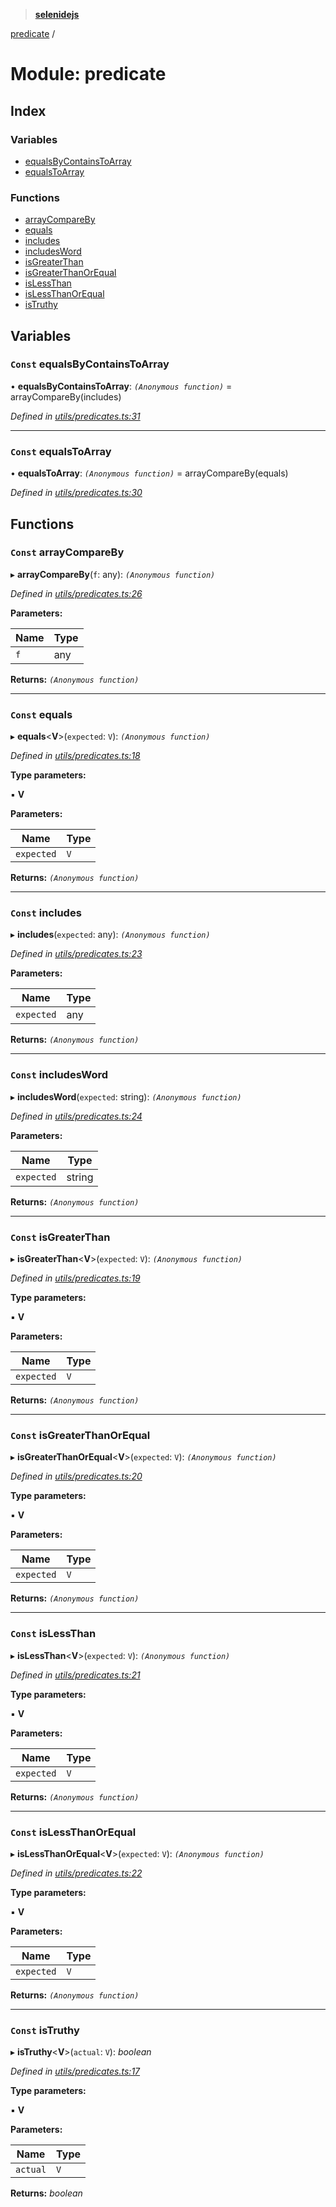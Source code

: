 > **[selenidejs](../README.md)**

[predicate](predicate.md) /

# Module: predicate

## Index

### Variables

* [equalsByContainsToArray](predicate.md#const-equalsbycontainstoarray)
* [equalsToArray](predicate.md#const-equalstoarray)

### Functions

* [arrayCompareBy](predicate.md#const-arraycompareby)
* [equals](predicate.md#const-equals)
* [includes](predicate.md#const-includes)
* [includesWord](predicate.md#const-includesword)
* [isGreaterThan](predicate.md#const-isgreaterthan)
* [isGreaterThanOrEqual](predicate.md#const-isgreaterthanorequal)
* [isLessThan](predicate.md#const-islessthan)
* [isLessThanOrEqual](predicate.md#const-islessthanorequal)
* [isTruthy](predicate.md#const-istruthy)

## Variables

### `Const` equalsByContainsToArray

• **equalsByContainsToArray**: *`(Anonymous function)`* =  arrayCompareBy(includes)

*Defined in [utils/predicates.ts:31](https://github.com/KnowledgeExpert/selenidejs/blob/master/lib/utils/predicates.ts#L31)*

___

### `Const` equalsToArray

• **equalsToArray**: *`(Anonymous function)`* =  arrayCompareBy(equals)

*Defined in [utils/predicates.ts:30](https://github.com/KnowledgeExpert/selenidejs/blob/master/lib/utils/predicates.ts#L30)*

## Functions

### `Const` arrayCompareBy

▸ **arrayCompareBy**(`f`: any): *`(Anonymous function)`*

*Defined in [utils/predicates.ts:26](https://github.com/KnowledgeExpert/selenidejs/blob/master/lib/utils/predicates.ts#L26)*

**Parameters:**

Name | Type |
------ | ------ |
`f` | any |

**Returns:** *`(Anonymous function)`*

___

### `Const` equals

▸ **equals**<**V**>(`expected`: `V`): *`(Anonymous function)`*

*Defined in [utils/predicates.ts:18](https://github.com/KnowledgeExpert/selenidejs/blob/master/lib/utils/predicates.ts#L18)*

**Type parameters:**

▪ **V**

**Parameters:**

Name | Type |
------ | ------ |
`expected` | `V` |

**Returns:** *`(Anonymous function)`*

___

### `Const` includes

▸ **includes**(`expected`: any): *`(Anonymous function)`*

*Defined in [utils/predicates.ts:23](https://github.com/KnowledgeExpert/selenidejs/blob/master/lib/utils/predicates.ts#L23)*

**Parameters:**

Name | Type |
------ | ------ |
`expected` | any |

**Returns:** *`(Anonymous function)`*

___

### `Const` includesWord

▸ **includesWord**(`expected`: string): *`(Anonymous function)`*

*Defined in [utils/predicates.ts:24](https://github.com/KnowledgeExpert/selenidejs/blob/master/lib/utils/predicates.ts#L24)*

**Parameters:**

Name | Type |
------ | ------ |
`expected` | string |

**Returns:** *`(Anonymous function)`*

___

### `Const` isGreaterThan

▸ **isGreaterThan**<**V**>(`expected`: `V`): *`(Anonymous function)`*

*Defined in [utils/predicates.ts:19](https://github.com/KnowledgeExpert/selenidejs/blob/master/lib/utils/predicates.ts#L19)*

**Type parameters:**

▪ **V**

**Parameters:**

Name | Type |
------ | ------ |
`expected` | `V` |

**Returns:** *`(Anonymous function)`*

___

### `Const` isGreaterThanOrEqual

▸ **isGreaterThanOrEqual**<**V**>(`expected`: `V`): *`(Anonymous function)`*

*Defined in [utils/predicates.ts:20](https://github.com/KnowledgeExpert/selenidejs/blob/master/lib/utils/predicates.ts#L20)*

**Type parameters:**

▪ **V**

**Parameters:**

Name | Type |
------ | ------ |
`expected` | `V` |

**Returns:** *`(Anonymous function)`*

___

### `Const` isLessThan

▸ **isLessThan**<**V**>(`expected`: `V`): *`(Anonymous function)`*

*Defined in [utils/predicates.ts:21](https://github.com/KnowledgeExpert/selenidejs/blob/master/lib/utils/predicates.ts#L21)*

**Type parameters:**

▪ **V**

**Parameters:**

Name | Type |
------ | ------ |
`expected` | `V` |

**Returns:** *`(Anonymous function)`*

___

### `Const` isLessThanOrEqual

▸ **isLessThanOrEqual**<**V**>(`expected`: `V`): *`(Anonymous function)`*

*Defined in [utils/predicates.ts:22](https://github.com/KnowledgeExpert/selenidejs/blob/master/lib/utils/predicates.ts#L22)*

**Type parameters:**

▪ **V**

**Parameters:**

Name | Type |
------ | ------ |
`expected` | `V` |

**Returns:** *`(Anonymous function)`*

___

### `Const` isTruthy

▸ **isTruthy**<**V**>(`actual`: `V`): *boolean*

*Defined in [utils/predicates.ts:17](https://github.com/KnowledgeExpert/selenidejs/blob/master/lib/utils/predicates.ts#L17)*

**Type parameters:**

▪ **V**

**Parameters:**

Name | Type |
------ | ------ |
`actual` | `V` |

**Returns:** *boolean*